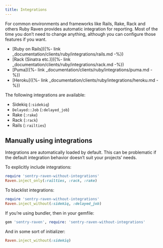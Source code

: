 ```yaml
---
title: Integrations
---
```


For common environments and frameworks like Rails, Rake, Rack and others Ruby Raven provides automatic integration for reporting. Most of the time you don’t need to change anything, although you can configure those features if you want.

-   [Ruby on Rails]({%- link _documentation/clients/ruby/integrations/rails.md -%})
-   [Rack (Sinatra etc.)]({%- link _documentation/clients/ruby/integrations/rack.md -%})
-   [Puma]({%- link _documentation/clients/ruby/integrations/puma.md -%})
-   [Heroku]({%- link _documentation/clients/ruby/integrations/heroku.md -%})

The following integrations are available:

-   Sidekiq (`:sidekiq`)
-   `Delayed::Job` (`:delayed_job`)
-   Rake (`:rake`)
-   Rack (`:rack`)
-   Rails (`:railties`)

## Manually using integrations

Integrations are automatically loaded by default. This can be problematic if the default integration behavior doesn’t suit your projects’ needs.

To explicitly include integrations:

```ruby
require 'sentry-raven-without-integrations'
Raven.inject_only(:railties, :rack, :rake)
```

To blacklist integrations:

```ruby
require 'sentry-raven-without-integrations'
Raven.inject_without(:sidekiq, :delayed_job)
```

If you’re using bundler, then in your gemfile:

```ruby
gem 'sentry-raven', require: 'sentry-raven-without-integrations'
```

And in some sort of initializer:

```ruby
Raven.inject_without(:sidekiq)
```
